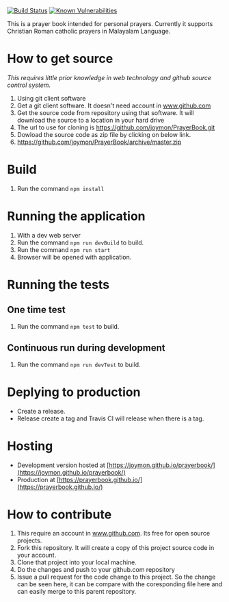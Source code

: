 [![Build Status](https://travis-ci.org/joymon/prayerbook.svg)](https://travis-ci.org/joymon/prayerbook)
[![Known Vulnerabilities](https://snyk.io/test/github/joymon/prayerbook/badge.svg?targetFile=package.json)](https://snyk.io/test/github/joymon/prayerbook?targetFile=package.json)

This is a prayer book intended for personal prayers. Currently it supports Christian Roman catholic prayers in Malayalam Language.

# How to get source

*This requires little prior knowledge in web technology and github source control system.*

1. Using git client software
 1. Get a git client software. It doesn't need account in www.github.com
 2. Get the source code from repository using that software. It will download the source to a location in your hard drive
  1. The url to use for cloning is https://github.com/joymon/PrayerBook.git  
2. Dowload the source code as zip file by clicking on below link.
 1. https://github.com/joymon/PrayerBook/archive/master.zip

# Build

1. Run the command `npm install`

# Running the application
1. With a dev web server
 1. Run the command `npm run devBuild` to build. 
 2. Run the command `npm run start`
 3. Browser will be opened with application.

# Running the tests
## One time test
1. Run the command `npm test` to build. 
## Continuous run during development
1. Run the command `npm run devTest` to build. 

# Deplying to production

- Create a release.
- Release create a tag and Travis CI will release when there is a tag.

# Hosting

- Development version hosted at [https://joymon.github.io/prayerbook/](https://joymon.github.io/prayerbook/)
- Production at [https://prayerbook.github.io/](https://prayerbook.github.io/)

# How to contribute 
1. This require an account in www.github.com. Its free for open source projects.
2. Fork this repository. It will create a copy of this project source code in your account.
3. Clone that project into your local machine.
4. Do the changes and push to your github.com repository
5. Issue a pull request for the code change to this project. So the change can be seen here, it can be compare with the coresponding file here and can easily merge to this parent repository.
 
 
